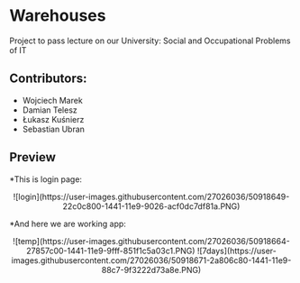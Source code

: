 # Warehouses
Project to pass lecture on our University: Social and Occupational Problems of IT

## Contributors:
- Wojciech Marek
- Damian Telesz
- Łukasz Kuśnierz
- Sebastian Ubran

## Preview
*This is login page:
<p align="center">
![login](https://user-images.githubusercontent.com/27026036/50918649-22c0c800-1441-11e9-9026-acf0dc7df81a.PNG)
 </p>

*And here we are working app:
<p align="center">
![temp](https://user-images.githubusercontent.com/27026036/50918664-27857c00-1441-11e9-9fff-851f1c5a03c1.PNG)
![7days](https://user-images.githubusercontent.com/27026036/50918671-2a806c80-1441-11e9-88c7-9f3222d73a8e.PNG)
</p>
